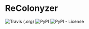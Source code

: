 # ReColonyzer

![Travis (.org)](https://img.shields.io/travis/judithbergada/recolonyzer?style=for-the-badge) ![PyPI](https://img.shields.io/pypi/v/recolonyzer?style=for-the-badge) ![PyPI - License](https://img.shields.io/pypi/l/recolonyzer?style=for-the-badge)
